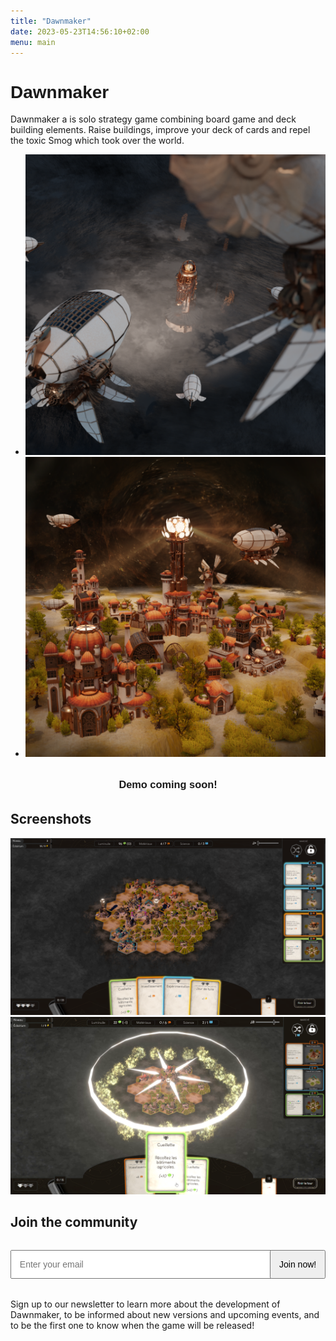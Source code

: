 ```yaml
---
title: "Dawnmaker"
date: 2023-05-23T14:56:10+02:00
menu: main
---
```


<h1 style="font-family: arcane-nine, sans-serif;">Dawnmaker</h1>

Dawnmaker a is solo strategy game combining board game and deck building elements. Raise buildings, improve your deck of cards and repel the toxic Smog which took over the world.

<ul class="home-images">
    <li>
        <a href="/img/dawnmaker/artwork-02.png" target="_blank"><img src="/img/dawnmaker/artwork-02.png" alt="Concept art 2 for Dawnmaker"></a>
    </li>
    <li>
        <a href="/img/dawnmaker/artwork-01.png" target="_blank"><img src="/img/dawnmaker/artwork-01.png" alt="Concept art 1 for Dawnmaker"></a>
    </li>
</ul>

<h3 style="text-align: center; margin: 2em 0; font-family: arcane-nine, sans-serif;">Demo coming soon!</h3>

## Screenshots

[![Dawnmaker screenshot](/img/dawnmaker/screenshot-01.png)](/img/dawnmaker/screenshot-01.png)
[![Dawnmaker screenshot](/img/dawnmaker/screenshot-02.png)](/img/dawnmaker/screenshot-02.png)

## Join the community

<!-- Begin Mailchimp Signup Form -->
<div id="mc_embed_signup">
    <style>
        form > div {
            display: flex;
            justify-content: space-between;
            margin: 2rem 0;
        }
        form button,
        form input {
            font-size: 1em;
            padding: 0.8rem;
        }
        form button {
            cursor: pointer;
        }
        form .mc-field-group {
            width: 80%;
        }
        form input {
            width: 100%;
        }
    </style>
    <form action="https://studio.us21.list-manage.com/subscribe/post?u=e6a532486e73c367831f8f3d9&id=cc959ee48d&f_id=003554e1f0" method="post" id="mc-embedded-subscribe-form" name="mc-embedded-subscribe-form" class="validate" target="_blank" novalidate>
        <div id="mc_embed_signup_scroll">
            <div class="mc-field-group">
                <input
                    type="email"
                    value=""
                    name="EMAIL"
                    class="required email"
                    id="mce-EMAIL"
                    placeholder="Enter your email"
                    required
                />
            </div>
            <div hidden="true"><input type="hidden" name="tags" value="650785,650786"></div>
            <div id="mce-responses" class="clear foot">
                <div class="response" id="mce-error-response" style="display:none"></div>
                <div class="response" id="mce-success-response" style="display:none"></div>
            </div>    <!-- real people should not fill this in and expect good things - do not remove this or risk form bot signups-->
            <div style="position: absolute; left: -5000px;" aria-hidden="true">
                <input type="text" name="b_e6a532486e73c367831f8f3d9_cc959ee48d" tabindex="-1" value="">
            </div>
            <div class="optionalParent">
                <div class="clear foot">
                    <button type="submit" name="subscribe" id="mc-embedded-subscribe">
                        Join now!
                    </button>
                </div>
            </div>
        </div>
    </form>
</div>
<script type='text/javascript' src='//s3.amazonaws.com/downloads.mailchimp.com/js/mc-validate.js'></script><script type='text/javascript'>(function($) {window.fnames = new Array(); window.ftypes = new Array();fnames[0]='EMAIL';ftypes[0]='email';fnames[1]='FNAME';ftypes[1]='text';fnames[2]='LNAME';ftypes[2]='text';fnames[3]='ADDRESS';ftypes[3]='address';fnames[4]='PHONE';ftypes[4]='phone';fnames[5]='BIRTHDAY';ftypes[5]='birthday';}(jQuery));var $mcj = jQuery.noConflict(true);</script>
<!--End mc_embed_signup-->

Sign up to our newsletter to learn more about the development of Dawnmaker, to be informed about new versions and upcoming events, and to be the first one to know when the game will be released!
